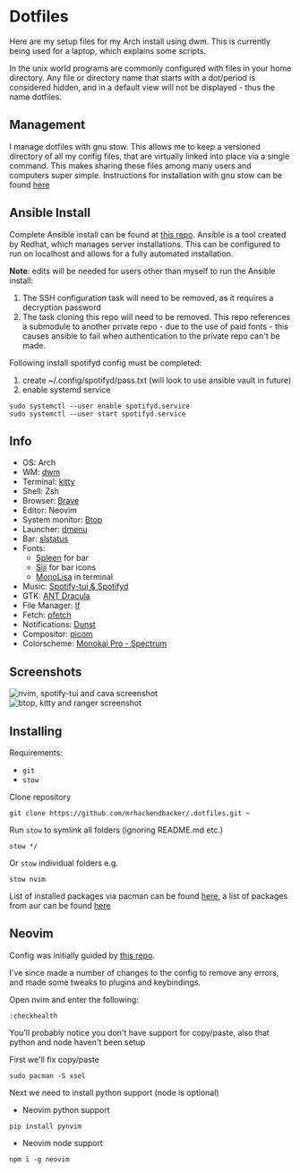 # Dotfiles
Here are my setup files for my Arch install using dwm. This is currently being used for a laptop, which explains some scripts. 

In the unix world programs are commonly configured with files in your home directory. Any file or directory name that starts with a dot/period is considered hidden, and in a default view will not be displayed - thus the name dotfiles.

## Management
I manage dotfiles with gnu stow. This allows me to keep a versioned directory of all my config files, that are virtually linked into place via a single command. This makes sharing these files among many users and computers super simple. Instructions for installation with gnu stow can be found [here](#installing)

## Ansible Install
Complete Ansible install can be found at [this repo](https://github.com/mich-murphy/ansible). Ansible is a tool created by Redhat, which manages server installations. This can be configured to run on localhost and allows for a fully automated installation.

**Note**: edits will be needed for users other than myself to run the Ansible install:
1. The SSH configuration task will need to be removed, as it requires a decryption password
2. The task cloning this repo will need to be removed. This repo references a submodule to another private repo - due to the use of paid fonts - this causes ansible to fail when authentication to the private repo can't be made.

Following install spotifyd config must be completed:
1. create ~/.config/spotifyd/pass.txt (will look to use ansible vault in future)
2. enable systemd service
```
sudo systemctl --user enable spotifyd.service
sudo systemctl --user start spotifyd.service
```

## Info
- OS: Arch
- WM: [dwm](https://dwm.suckless.org/)
- Terminal: [kitty](https://sw.kovidgoyal.net/kitty/)
- Shell: Zsh
- Browser: [Brave](https://brave.com/linux/)
- Editor: Neovim
- System monitor: [Btop](https://github.com/aristocratos/btop)
- Launcher: [dmenu](https://tools.suckless.org/dmenu/)
- Bar: [slstatus](https://tools.suckless.org/slstatus/)
- Fonts: 
  - [Spleen](https://github.com/fcambus/spleen) for bar
  - [Siji](https://github.com/stark/siji) for bar icons
  - [MonoLisa](https://www.monolisa.dev/) in terminal
- Music: [Spotify-tui & Spotifyd](https://github.com/Rigellute/spotify-tui)
- GTK: [ANT Dracula](https://github.com/dracula/gtk)
- File Manager: [lf](https://github.com/gokcehan/lf)
- Fetch: [pfetch](https://github.com/dylanaraps/pfetch)
- Notifications: [Dunst](https://github.com/dunst-project/dunst)
- Compositor: [picom](https://github.com/yshui/picom)
- Colorscheme: [Monokai Pro - Spectrum](https://gitlab.com/__tpb/monokai-pro.nvim)

## Screenshots
![nvim, spotify-tui and cava screenshot](https://github.com/mrhackendbacker/Hackfiles/blob/master/wallpapers/Pictures/screenshots/2022-03-17-21:38:58-screenshot.png)
![btop, kitty and ranger screenshot](https://github.com/mrhackendbacker/Hackfiles/blob/master/wallpapers/Pictures/screenshots/2022-03-17-21:38:31-screenshot.png)

## Installing
Requirements:
- `git`
- `stow`

Clone repository
```
git clone https://github.com/mrhackendbacker/.dotfiles.git ~
```

Run `stow` to symlink all folders (ignoring README.md etc.)
```
stow */
```
Or `stow` individual folders e.g.
```
stow nvim
```

List of installed packages via pacman can be found [here](https://github.com/mich-murphy/ansible/blob/master/tasks/pacman.yml), a list of packages from aur can be found [here](https://github.com/mich-murphy/ansible/blob/master/tasks/aur.yml) 

## Neovim
Config was initially guided by [this repo](https://github.com/LunarVim/Neovim-from-scratch#get-healthy).

I've since made a number of changes to the config to remove any errors, and made some tweaks to plugins and keybindings.

Open nvim and enter the following:
```
:checkhealth
```

You'll probably notice you don't have support for copy/paste, also that python and node haven't been setup

First we'll fix copy/paste
```
sudo pacman -S xsel
```

Next we need to install python support (node is optional)

- Neovim python support
```
pip install pynvim
```

- Neovim node support
```
npm i -g neovim
```
